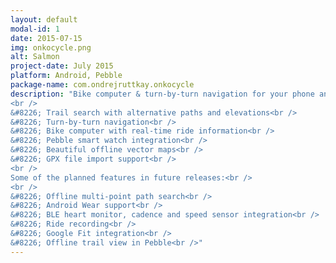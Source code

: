 ```yaml
---
layout: default
modal-id: 1
date: 2015-07-15
img: onkocycle.png
alt: Salmon
project-date: July 2015
platform: Android, Pebble
package-name: com.ondrejruttkay.onkocycle
description: "Bike computer & turn-by-turn navigation for your phone and your smart watch designed specifically with bikers & runners in mind:<br />
<br />
&#8226; Trail search with alternative paths and elevations<br />
&#8226; Turn-by-turn navigation<br />
&#8226; Bike computer with real-time ride information<br />
&#8226; Pebble smart watch integration<br />
&#8226; Beautiful offline vector maps<br />
&#8226; GPX file import support<br />
<br />
Some of the planned features in future releases:<br />
<br />
&#8226; Offline multi-point path search<br />
&#8226; Android Wear support<br />
&#8226; BLE heart monitor, cadence and speed sensor integration<br />
&#8226; Ride recording<br />
&#8226; Google Fit integration<br />
&#8226; Offline trail view in Pebble<br />"
---
```

